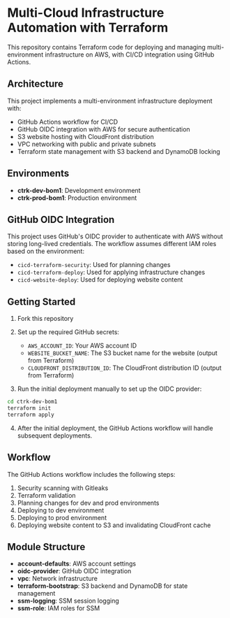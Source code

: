 # Multi-Cloud Infrastructure Automation with Terraform

This repository contains Terraform code for deploying and managing multi-environment infrastructure on AWS, with CI/CD integration using GitHub Actions.

## Architecture

This project implements a multi-environment infrastructure deployment with:

- GitHub Actions workflow for CI/CD
- GitHub OIDC integration with AWS for secure authentication
- S3 website hosting with CloudFront distribution
- VPC networking with public and private subnets
- Terraform state management with S3 backend and DynamoDB locking

## Environments

- **ctrk-dev-bom1**: Development environment
- **ctrk-prod-bom1**: Production environment

## GitHub OIDC Integration

This project uses GitHub's OIDC provider to authenticate with AWS without storing long-lived credentials. The workflow assumes different IAM roles based on the environment:

- `cicd-terraform-security`: Used for planning changes
- `cicd-terraform-deploy`: Used for applying infrastructure changes
- `cicd-website-deploy`: Used for deploying website content

## Getting Started

1. Fork this repository
2. Set up the required GitHub secrets:
   - `AWS_ACCOUNT_ID`: Your AWS account ID
   - `WEBSITE_BUCKET_NAME`: The S3 bucket name for the website (output from Terraform)
   - `CLOUDFRONT_DISTRIBUTION_ID`: The CloudFront distribution ID (output from Terraform)

3. Run the initial deployment manually to set up the OIDC provider:

```bash
cd ctrk-dev-bom1
terraform init
terraform apply
```

4. After the initial deployment, the GitHub Actions workflow will handle subsequent deployments.

## Workflow

The GitHub Actions workflow includes the following steps:

1. Security scanning with Gitleaks
2. Terraform validation
3. Planning changes for dev and prod environments
4. Deploying to dev environment
5. Deploying to prod environment
6. Deploying website content to S3 and invalidating CloudFront cache

## Module Structure

- **account-defaults**: AWS account settings
- **oidc-provider**: GitHub OIDC integration
- **vpc**: Network infrastructure
- **terraform-bootstrap**: S3 backend and DynamoDB for state management
- **ssm-logging**: SSM session logging
- **ssm-role**: IAM roles for SSM